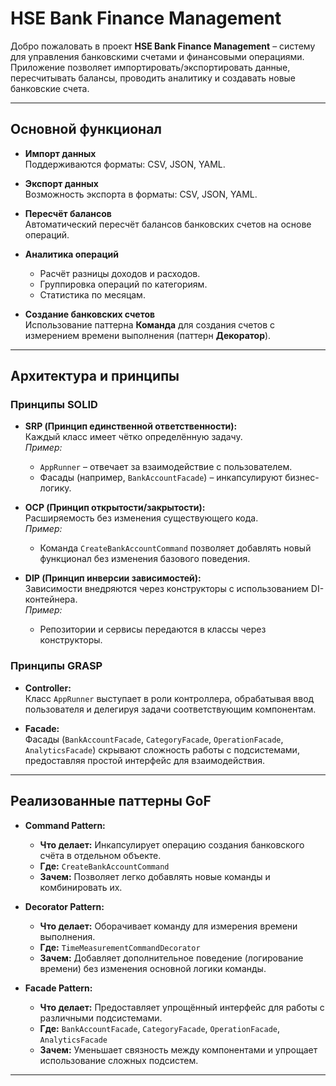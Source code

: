 # HSE Bank Finance Management

Добро пожаловать в проект **HSE Bank Finance Management** – систему для управления банковскими счетами и финансовыми операциями. Приложение позволяет импортировать/экспортировать данные, пересчитывать балансы, проводить аналитику и создавать новые банковские счета.

---

## Основной функционал

- **Импорт данных**  
  Поддерживаются форматы: CSV, JSON, YAML.
  
- **Экспорт данных**  
  Возможность экспорта в форматы: CSV, JSON, YAML.

- **Пересчёт балансов**  
  Автоматический пересчёт балансов банковских счетов на основе операций.

- **Аналитика операций**  
  - Расчёт разницы доходов и расходов.
  - Группировка операций по категориям.
  - Статистика по месяцам.

- **Создание банковских счетов**  
  Использование паттерна **Команда** для создания счетов с измерением времени выполнения (паттерн **Декоратор**).

---

## Архитектура и принципы

### Принципы SOLID

- **SRP (Принцип единственной ответственности):**  
  Каждый класс имеет чётко определённую задачу.  
  _Пример:_  
  - `AppRunner` – отвечает за взаимодействие с пользователем.
  - Фасады (например, `BankAccountFacade`) – инкапсулируют бизнес-логику.

- **OCP (Принцип открытости/закрытости):**  
  Расширяемость без изменения существующего кода.  
  _Пример:_  
  - Команда `CreateBankAccountCommand` позволяет добавлять новый функционал без изменения базового поведения.

- **DIP (Принцип инверсии зависимостей):**  
  Зависимости внедряются через конструкторы с использованием DI-контейнера.  
  _Пример:_  
  - Репозитории и сервисы передаются в классы через конструкторы.

### Принципы GRASP

- **Controller:**  
  Класс `AppRunner` выступает в роли контроллера, обрабатывая ввод пользователя и делегируя задачи соответствующим компонентам.

- **Facade:**  
  Фасады (`BankAccountFacade`, `CategoryFacade`, `OperationFacade`, `AnalyticsFacade`) скрывают сложность работы с подсистемами, предоставляя простой интерфейс для взаимодействия.

---

## Реализованные паттерны GoF

- **Command Pattern:**  
  - **Что делает:** Инкапсулирует операцию создания банковского счёта в отдельном объекте.
  - **Где:** `CreateBankAccountCommand`  
  - **Зачем:** Позволяет легко добавлять новые команды и комбинировать их.

- **Decorator Pattern:**  
  - **Что делает:** Оборачивает команду для измерения времени выполнения.
  - **Где:** `TimeMeasurementCommandDecorator`  
  - **Зачем:** Добавляет дополнительное поведение (логирование времени) без изменения основной логики команды.

- **Facade Pattern:**  
  - **Что делает:** Предоставляет упрощённый интерфейс для работы с различными подсистемами.
  - **Где:** `BankAccountFacade`, `CategoryFacade`, `OperationFacade`, `AnalyticsFacade`  
  - **Зачем:** Уменьшает связность между компонентами и упрощает использование сложных подсистем.

---

